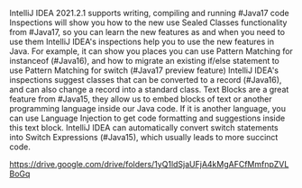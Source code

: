 IntelliJ IDEA 2021.2.1 supports writing, compiling and running #Java17 code Inspections will show you how to the new use Sealed Classes functionality from #Java17, so you can learn the new features as and when you need to use them IntelliJ IDEA's inspections help you to use the new features in Java. For example, it can show you places you can use Pattern Matching for instanceof (#Java16), and how to migrate an existing if/else statement to use Pattern Matching for switch (#Java17 preview feature) IntelliJ IDEA's inspections suggest classes that can be converted to a record (#Java16), and can also change a record into a standard class. Text Blocks are a great feature from #Java15, they allow us to embed blocks of text or another programming language inside our Java code. If it is another language, you can use Language Injection to get code formatting and suggestions inside this text block. IntelliJ IDEA can automatically convert switch statements into Switch Expressions (#Java15), which usually leads to more succinct code.

https://drive.google.com/drive/folders/1yQ1ldSjaUFjA4kMgAFCfMmfnpZVLBoGq
